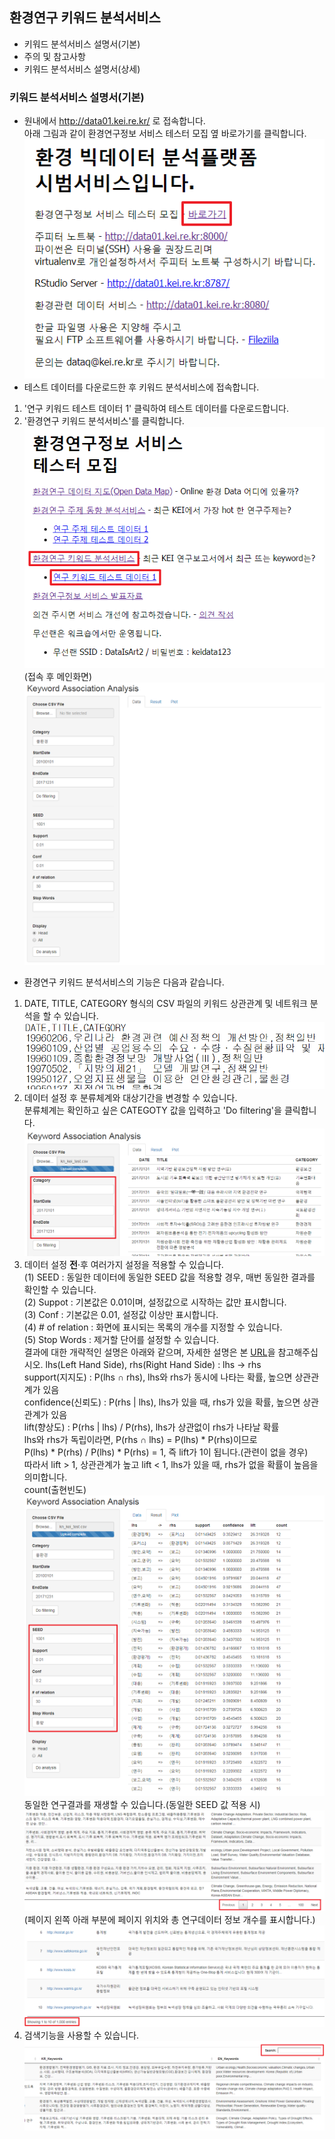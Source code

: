 ## 환경연구 키워드 분석서비스
- 키워드 분석서비스 설명서(기본)
- 주의 및 참고사항
- 키워드 분석서비스 설명서(상세)
### 키워드 분석서비스 설명서(기본)
- 원내에서 http://data01.kei.re.kr/ 로 접속합니다.  
아래 그림과 같이 환경연구정보 서비스 테스터 모집 옆 바로가기를 클릭합니다.
![환경연구정보 서비스 바로가기](./imgs/바로가기.png)  
- 테스트 데이터를 다운로드한 후 키워드 분석서비스에 접속합니다.
1) '연구 키워드 테스트 데이터 1' 클릭하여 테스트 데이터를 다운로드합니다.
2) '환경연구 키워드 분석서비스'를 클릭합니다.  
![환경연구키워드동향분석 바로가기](./imgs/환경연구키워드동향분석_바로가기.png)   
(접속 후 메인화면)  
![환경연구키워드분석_메인화면](./imgs/환경연구키워드분석_메인화면.png)    
- 환경연구 키워드 분석서비스의 기능은 다음과 같습니다.    
1) DATE, TITLE, CATEGORY 형식의 CSV 파일의 키워드 상관관계 및 네트워크 분석을 할 수 있습니다.   
![입력 데이터 예제](./imgs/환경연구키워드분석_CSV.png)    
2) 데이터 설정 후 분류체계와 대상기간을 변경할 수 있습니다.  
   분류체계는 확인하고 싶은 CATEGOTY 값을 입력하고 'Do filtering'을 클릭합니다.  
![환경연구키워드분석_필터링](./imgs/환경연구키워드분석_필터링.png)    
3) 데이터 설정 <b>전</b>·후 여러가지 설정을 적용할 수 있습니다.  
(1) SEED : 동일한 데이터에 동일한 SEED 값을 적용할 경우, 매번 동일한 결과를 확인할 수 있습니다.  
(2) Suppot : 기본값은 0.01이며, 설정값으로 시작하는 값만 표시합니다.  
(3) Conf : 기본값은 0.01, 설정값 이상만 표시합니다.  
(4) # of relation : 화면에 표시되는 목록의 개수를 지정할 수 있습니다.  
(5) Stop Words : 제거할 단어를 설정할 수 있습니다.  
결과에 대한 개략적인 설명은 아래와 같으며, 자세한 설명은 본 [URL](https://ratsgo.github.io/machine%20learning/2017/04/08/apriori/)을 참고해주십시오.
lhs(Left Hand Side), rhs(Right Hand Side) : lhs → rhs  
support(지지도) : P(lhs ∩ rhs), lhs와 rhs가 동시에 나타는 확률, 높으면 상관관계가 있음  
confidence(신뢰도) : P(rhs | lhs), lhs가 있을 때, rhs가 있을 확률, 높으면 상관관계가 있음  
lift(향상도) : P(rhs | lhs) / P(rhs), lhs가 상관없이 rhs가 나타날 확률  
lhs와 rhs가 독립이라면, P(rhs ∩ lhs) = P(lhs) * P(rhs)이므로  
P(lhs) * P(rhs)  / P(lhs) * P(rhs) = 1, 즉 lift가 1이 됩니다.(관련이 없을 경우)  
따라서 lift > 1, 상관관계가 높고 lift < 1, lhs가 있을 때, rhs가 없을 확률이 높음을 의미합니다.  
count(출현빈도)  
![환경연구키워드분석_연관분석](./imgs/환경연구키워드분석_연관분석2.png)   
  동일한 연구결과를 재생할 수 있습니다.(동일한 SEED 값 적용 시) 
![환경연구 데이터 지도 페이지 이동](./imgs/환경연구데이터지도_페이지이동2.png)   
(페이지 왼쪽 아래 부분에 페이지 위치와 총 연구데이터 정보 개수를 표시합니다.)  
![환경연구 데이터 지도 목록개수](./imgs/환경연구데이터지도_목록개수2.png)   
3) 검색기능을 사용할 수 있습니다.
![환경연구 데이터 지도 검색](./imgs/환경연구데이터지도_검색2.png)   
